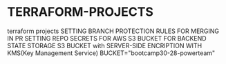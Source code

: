 # TERRAFORM-PROJECTS
terraform projects
SETTING BRANCH PROTECTION RULES FOR MERGING IN PR 
SETTING REPO SECRETS FOR AWS S3 BUCKET FOR BACKEND STATE STORAGE 
S3 BUCKET with SERVER-SIDE ENCRIPTION WITH KMS(Key Management Service) 
BUCKET="bootcamp30-28-powerteam"

